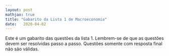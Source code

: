 ```yaml
---
layout: post
mathjax: true
title: "Gabarito da Lista 1 de Macroeconomia" 
date:   2020-04-02
---
```


Este é um gabarito das questões da lista 1. Lembrem-se de que as questões devem ser resolvidas passo a passo. 
Questões somente com resposta final não são válidas. 